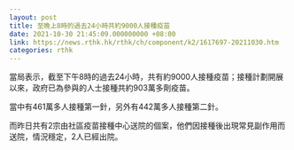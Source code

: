```yaml
---
layout: post
title: 至晚上8時的過去24小時共約9000人接種疫苗
date: 2021-10-30 21:45:09.000000000 +08:00
link: https://news.rthk.hk/rthk/ch/component/k2/1617697-20211030.htm
categories: rthk
---
```


當局表示，截至下午8時的過去24小時，共有約9000人接種疫苗；接種計劃開展以來，政府已為參與的人士接種共約903萬多劑疫苗。

當中有461萬多人接種第一針，另外有442萬多人接種第二針。

而昨日共有2宗由社區疫苗接種中心送院的個案，他們因接種後出現常見副作用而送院，情況穩定，2人已經出院。
